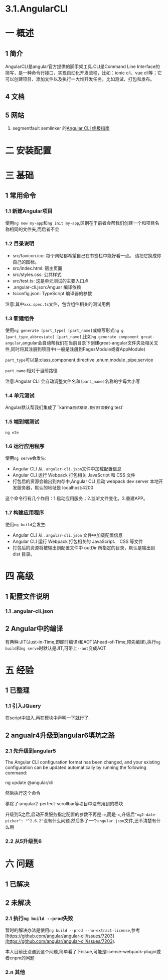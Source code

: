 # 3.1.AngularCLI

# 一 概述
## 1 简介
AngularCLI是angular官方提供的脚手架工具.CLI是Command Line Interface的简写，是一种命令行接口，实现自动化开发流程，比如：ionic cli、vue cli等；它可以创建项目、添加文件以及执行一大堆开发任务，比如测试、打包和发布。
## 4 文档
## 5 网站
1. segmentfault  semlinker 的[Angular CLI 终极指南](https://segmentfault.com/a/1190000009771946)

# 二 安装配置


# 三 基础
## 1 常用命令
### 1.1 新建Angular项目
使用`ng new my-app`和`ng init my-app`,区别在于前者会帮我们创建一个和项目名称相同的文件夹,而后者不会
### 1.2 目录说明
- src/favicon.ico:  每个网站都希望自己在书签栏中能好看一点。 请把它换成你自己的图标。
- src/index.html:   宿主页面
- src/styles.css:   公共样式
- src/test.ts:      这是单元测试的主要入口点
- .angular-cli.json:Anguar 编译依赖
- tsconfig.json:    TypeScript 编译器的参数

注意:其中`xxx.spec.ts`文件，包含组件相关的测试用例
### 1.3 新建组件
使用`ng generate [part_type] [part_name]`或缩写形式`ng g [part_type_abbreviate] [part_name]`,比如`ng generate component great-angular`,angular会自动帮我们在当前目录下创建great-angular文件夹及相关文件,同时将其注册到项目中(一般是注册到PagesModule或者AppModule)

`part_type`可以是:class,component,directive ,enum,module ,pipe,service 

`part_name`:相对于当前路径

注意:Angular CLI 会自动调整文件名和`[part_name]`名称的字母大小写

### 1.4 单元测试
Angular默认帮我们集成了``karma`测试框架,我们只需要`ng test`

### 1.5 端到端测试
`ng e2e`
### 1.6 运行应用程序
使用`ng serve`会发生:
- Angular CLI 从 `.angular-cli.json`文件中加载配置信息
- Angular CLI 运行 Webpack 打包相关 JavaScript 和 CSS 文件
- 打包后的资源会输出到内存中,Angular CLI 启动 webpack dev server 本地开发服务器，默认的地址是 localhost:4200

这个命令行有几个作用：1.启动应用服务；2.监听文件变化。3.重建APP。

### 1.7 构建应用程序
使用`ng build`会发生:
- Angular CLI 从 `.angular-cli.json` 文件中加载配置信息
- Angular CLI 运行 Webpack 打包相关的 JavaScript、 CSS 等文件
- 打包后的资源将被输出到配置文件中 outDir 所指定的目录，默认是输出到 dist 目录。

# 四 高级
## 1 配置文件说明
### 1.1 .angular-cli.json

## 2 Angular中的编译
有两种:JIT(Just-in-Time,即即时编译)和AOT(Ahead-of-Time,预先编译),执行`ng build`和`ng serve`时默认是JIT,可带上`--aot`变成AOT

# 五 经验
## 1 已整理
### 1.1 引入JQuery
在script中加入,再在模块中声明一下就行了.

## 2 angualr4升级到angular6填坑之路
### 2.1 先升级到angular5
The Angular CLI configuration format has been changed, and your existing configuration can
be updated automatically by running the following command:

  ng update @angular/cli

然后执行这个命令

移除了:angular2-perfect-scrollbar等项目中没有用到的模块

升级到5之后,启动开发服务指定配置的参数不再是`-e`,而是`-c`,升级后`"ng2-date-picker": "^2.6.2"`没有什么问题.然后多了一个`angular.json`文件,还不清楚有什么用

### 2.2 从5升级到6


# 六 问题
## 1 已解决

## 2 未解决
### 2.1 执行`ng build --prod`失败
暂时的解决办法是使用`ng build --prod --no-extract-license`,参考[https://github.com/angular/angular-cli/issues/7203](https://github.com/angular/angular-cli/issues/7203).

本人目前还没遇到这个问题,简单看了下issue,可能是license-webpack-plugin或者cnpm的问题

### 2.n 其他
